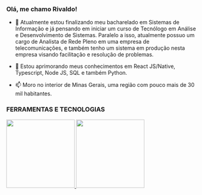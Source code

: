 ### Olá, me chamo Rivaldo!

- 🔭 Atualmente estou finalizando meu bacharelado em Sistemas de Informação e já pensando em iniciar um curso de Tecnólogo em Análise e Desenvolvimento de Sistemas.
Paralelo a isso, atualmente possuo um cargo de Analista de Rede Pleno em uma empresa de telecomunicações, e também tenho um sistema em produção nesta empresa visando facilitação e resolução de problemas.

- 🌱 Estou aprimorando meus conhecimentos em React JS/Native, Typescript, Node JS, SQL e também Python.

- 📫 Moro no interior de Minas Gerais, uma região com pouco mais de 30 mil habitantes.

### FERRAMENTAS E TECNOLOGIAS

<div>
  <a href="https://github.com/RivaldoCM">
  <img loading="lazy" height="180em" src="https://github-readme-stats.vercel.app/api/top-langs/?RivaldoCM&layout=compact&langs_count=7&theme=dracula"/>
  <img loading="lazy" height="180em" src="https://github-readme-stats.vercel.app/api?RivaldoCM&show_icons=true&theme=dracula&include_all_commits=true&count_private=true"/>
</div>
          
          
          
